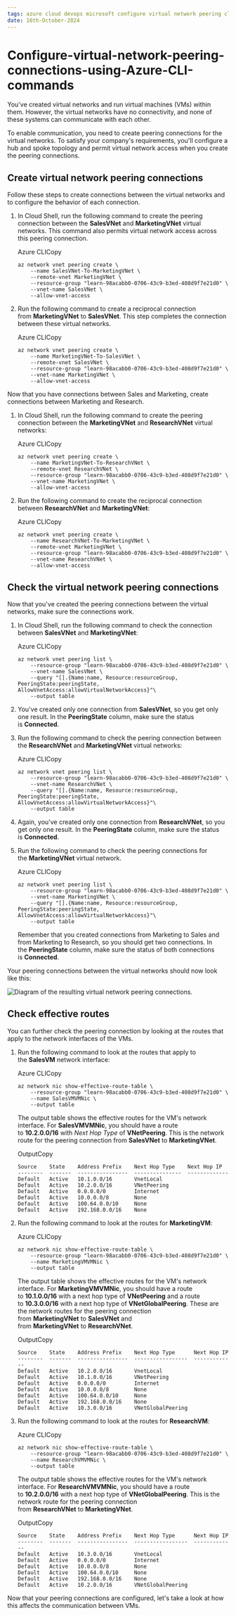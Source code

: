 ```yaml
---
tags: azure cloud devops microsoft configure virtual network peering cli commands
date: 16th-October-2024
---
```

# Configure-virtual-network-peering-connections-using-Azure-CLI-commands

You've created virtual networks and run virtual machines (VMs) within them. However, the virtual networks have no connectivity, and none of these systems can communicate with each other.

To enable communication, you need to create peering connections for the virtual networks. To satisfy your company's requirements, you'll configure a hub and spoke topology and permit virtual network access when you create the peering connections.

## Create virtual network peering connections

Follow these steps to create connections between the virtual networks and to configure the behavior of each connection.

1. In Cloud Shell, run the following command to create the peering connection between the **SalesVNet** and **MarketingVNet** virtual networks. This command also permits virtual network access across this peering connection.
    
    Azure CLICopy
    
    ```
    az network vnet peering create \
        --name SalesVNet-To-MarketingVNet \
        --remote-vnet MarketingVNet \
        --resource-group "learn-98acabb0-0706-43c9-b3ed-408d9f7e21d0" \
        --vnet-name SalesVNet \
        --allow-vnet-access
    ```
    
2. Run the following command to create a reciprocal connection from **MarketingVNet** to **SalesVNet**. This step completes the connection between these virtual networks.
    
    Azure CLICopy
    
    ```
    az network vnet peering create \
        --name MarketingVNet-To-SalesVNet \
        --remote-vnet SalesVNet \
        --resource-group "learn-98acabb0-0706-43c9-b3ed-408d9f7e21d0" \
        --vnet-name MarketingVNet \
        --allow-vnet-access
    ```
    

Now that you have connections between Sales and Marketing, create connections between Marketing and Research.

1. In Cloud Shell, run the following command to create the peering connection between the **MarketingVNet** and **ResearchVNet** virtual networks:
    
    Azure CLICopy
    
    ```
    az network vnet peering create \
        --name MarketingVNet-To-ResearchVNet \
        --remote-vnet ResearchVNet \
        --resource-group "learn-98acabb0-0706-43c9-b3ed-408d9f7e21d0" \
        --vnet-name MarketingVNet \
        --allow-vnet-access
    ```
    
2. Run the following command to create the reciprocal connection between **ResearchVNet** and **MarketingVNet**:
    
    Azure CLICopy
    
    ```
    az network vnet peering create \
        --name ResearchVNet-To-MarketingVNet \
        --remote-vnet MarketingVNet \
        --resource-group "learn-98acabb0-0706-43c9-b3ed-408d9f7e21d0" \
        --vnet-name ResearchVNet \
        --allow-vnet-access
    ```
    

## Check the virtual network peering connections

Now that you've created the peering connections between the virtual networks, make sure the connections work.

1. In Cloud Shell, run the following command to check the connection between **SalesVNet** and **MarketingVNet**:
    
    Azure CLICopy
    
    ```
    az network vnet peering list \
        --resource-group "learn-98acabb0-0706-43c9-b3ed-408d9f7e21d0" \
        --vnet-name SalesVNet \
        --query "[].{Name:name, Resource:resourceGroup, PeeringState:peeringState, AllowVnetAccess:allowVirtualNetworkAccess}"\
        --output table
    ```
    
2. You've created only one connection from **SalesVNet**, so you get only one result. In the **PeeringState** column, make sure the status is **Connected**.
    
3. Run the following command to check the peering connection between the **ResearchVNet** and **MarketingVNet** virtual networks:
    
    Azure CLICopy
    
    ```
    az network vnet peering list \
        --resource-group "learn-98acabb0-0706-43c9-b3ed-408d9f7e21d0" \
        --vnet-name ResearchVNet \
        --query "[].{Name:name, Resource:resourceGroup, PeeringState:peeringState, AllowVnetAccess:allowVirtualNetworkAccess}"\
        --output table
    ```
    
4. Again, you've created only one connection from **ResearchVNet**, so you get only one result. In the **PeeringState** column, make sure the status is **Connected**.
    
5. Run the following command to check the peering connections for the **MarketingVNet** virtual network.
    
    Azure CLICopy
    
    ```
    az network vnet peering list \
        --resource-group "learn-98acabb0-0706-43c9-b3ed-408d9f7e21d0" \
        --vnet-name MarketingVNet \
        --query "[].{Name:name, Resource:resourceGroup, PeeringState:peeringState, AllowVnetAccess:allowVirtualNetworkAccess}"\
        --output table
    ```
    
    Remember that you created connections from Marketing to Sales and from Marketing to Research, so you should get two connections. In the **PeeringState** column, make sure the status of both connections is **Connected**.
    

Your peering connections between the virtual networks should now look like this:

![Diagram of the resulting virtual network peering connections.](https://learn.microsoft.com/en-us/training/modules/integrate-vnets-with-vnet-peering/media/4-vnet-peering-configure-connections-result.svg)

## Check effective routes

You can further check the peering connection by looking at the routes that apply to the network interfaces of the VMs.

1. Run the following command to look at the routes that apply to the **SalesVM** network interface:
    
    Azure CLICopy
    
    ```
    az network nic show-effective-route-table \
        --resource-group "learn-98acabb0-0706-43c9-b3ed-408d9f7e21d0" \
        --name SalesVMVMNic \
        --output table
    ```
    
    The output table shows the effective routes for the VM's network interface. For **SalesVMVMNic**, you should have a route to **10.2.0.0/16** with _Next Hop Type_ of **VNetPeering**. This is the network route for the peering connection from **SalesVNet** to **MarketingVNet**.
    
    OutputCopy
    
    ```
    Source    State    Address Prefix    Next Hop Type    Next Hop IP
    --------  -------  ----------------  ---------------  -------------
    Default   Active   10.1.0.0/16       VnetLocal
    Default   Active   10.2.0.0/16       VNetPeering
    Default   Active   0.0.0.0/0         Internet
    Default   Active   10.0.0.0/8        None
    Default   Active   100.64.0.0/10     None
    Default   Active   192.168.0.0/16    None
    ```
    
2. Run the following command to look at the routes for **MarketingVM**:
    
    Azure CLICopy
    
    ```
    az network nic show-effective-route-table \
        --resource-group "learn-98acabb0-0706-43c9-b3ed-408d9f7e21d0" \
        --name MarketingVMVMNic \
        --output table
    ```
    
    The output table shows the effective routes for the VM's network interface. For **MarketingVMVMNic**, you should have a route to **10.1.0.0/16** with a next hop type of **VNetPeering** and a route to **10.3.0.0/16** with a next hop type of **VNetGlobalPeering**. These are the network routes for the peering connection from **MarketingVNet** to **SalesVNet** and from **MarketingVNet** to **ResearchVNet**.
    
    OutputCopy
    
    ```
    Source    State    Address Prefix    Next Hop Type      Next Hop IP
    --------  -------  ----------------  -----------------  -------------
    Default   Active   10.2.0.0/16       VnetLocal
    Default   Active   10.1.0.0/16       VNetPeering
    Default   Active   0.0.0.0/0         Internet
    Default   Active   10.0.0.0/8        None
    Default   Active   100.64.0.0/10     None
    Default   Active   192.168.0.0/16    None
    Default   Active   10.3.0.0/16       VNetGlobalPeering
    ```
    
3. Run the following command to look at the routes for **ResearchVM**:
    
    Azure CLICopy
    
    ```
    az network nic show-effective-route-table \
        --resource-group "learn-98acabb0-0706-43c9-b3ed-408d9f7e21d0" \
        --name ResearchVMVMNic \
        --output table
    ```
    
    The output table shows the effective routes for the VM's network interface. For **ResearchVMVMNic**, you should have a route to **10.2.0.0/16** with a next hop type of **VNetGlobalPeering**. This is the network route for the peering connection from **ResearchVNet** to **MarketingVNet**.
    
    OutputCopy
    
    ```
    Source    State    Address Prefix    Next Hop Type      Next Hop IP
    --------  -------  ----------------  -----------------  -------------
    Default   Active   10.3.0.0/16       VnetLocal
    Default   Active   0.0.0.0/0         Internet
    Default   Active   10.0.0.0/8        None
    Default   Active   100.64.0.0/10     None
    Default   Active   192.168.0.0/16    None
    Default   Active   10.2.0.0/16       VNetGlobalPeering
    ```
    

Now that your peering connections are configured, let's take a look at how this affects the communication between VMs.